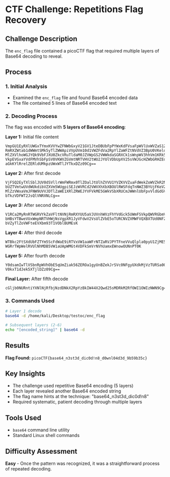 # CTF Challenge: Repetitions Flag Recovery

## Challenge Description
The `enc_flag` file contained a picoCTF flag that required multiple layers of Base64 decoding to reveal.

## Process

### 1. Initial Analysis
- Examined the `enc_flag` file and found Base64 encoded data
- The file contained 5 lines of Base64 encoded text

### 2. Decoding Process
The flag was encoded with **5 layers of Base64 encoding**:

**Layer 1:** Initial file content
```
VmpGU1EyRXlUWGxTYmxKVVYwZFNWbGxyV21GV1JteDBUbFpPYWxKdFVsaFpWVlUxWVZaS1ZWWnVh
RmRXZWtab1dWWmtSMk5yTlZWWApiVVpUVm10d1VWZFdVa2RpYlZaWFZtNVdVZ3BpU0VKeldWUkNk
MlZXVlhoWGJYQk9VbFJXU0ZkcVRuTldaM0JZVWpGS2VWWkdaSGRXCk1sWnpWV3hhVm1KRk5XOVVW
VkpEVGxaYVdFMVhSbFpSV0VKWVZGVmtNRTVHV2tWU2JYUlVDbUpXV25sVWJGcHZWbGRHZEdWRlZs
aGkKYlRrelZERldUMkpzUWxWTlJYTkxDZz09Cg==
```

**Layer 2:** After first decode
```
VjFSQ2EyTXlSblJUV0dSVllrWmFWRmx0TlZOalJtUlhZVVU1YVZKVVZuaFdWekZoWVZkR2NrNVVX
bUZTVmtwUVdWUkdibVZXVm5WUgpiSEJzWVRCd2VWVXhXbXBOUlRWSFdqTnNWZ3BYUjFKeVZGZHdW
MlZzVWxaVmJFNW9UVVJDTlZaWE1XRlZRWEJYVFVkME5GWkVSbXRUCmJWWnlUbFpvVldGdGVFVlhi
bTkzVDFWT2JsQlVNRXNLCg==
```

**Layer 3:** After second decode
```
V1RCa2MyRnRTWGRVYkZaVFltNVNjRmRXYUU5aVJUVnhWVzFhYVdGck5UWmFSVkpQWVRGbmVWVnVR
bHBsYTBweVUxWmpNRTVHWjNsVgpXR1JyVFdwV2VsUlZVbE5oTURCNVZXMWFVQXBXTUd0NFZERmtT
bVZyTlZoVWFteEVXbm93T1VOblBUMEsK
```

**Layer 4:** After third decode
```
WTBkc2FtSXdUbFZTYm5ScFdWaE9iRTVxVW1aaWFrNTZaRVJPYTFneVVuQlpla0pyU1ZjME5GZ3lV
WGRrTWpWelRVUlNhMDB5VW1aUApWMGt4VDFkSmVrNVhUamxEWnowOUNnPT0K
```

**Layer 5:** After fourth decode
```
Y0dsamIwTlVSbnRpWVhObE5qUmZiak56ZEROa1gyUnBZekJrSVc0NFgyUXdkMjVzTURSa00yUmZP
V0kxT1dJek5XTjlDZz09Cg==
```

**Final Layer:** After fifth decode
```
cGljb0NURntiYXNlNjRfbjNzdDNkX2RpYzBkIW44X2Qwd25sMDRkM2RfOWI1OWIzNWN9Cg==
```

### 3. Commands Used
```bash
# Layer 1 decode
base64 -d /home/kali/Desktop/testoc/enc_flag

# Subsequent layers (2-6)
echo "[encoded_string]" | base64 -d
```

## Results

**Flag Found:** `picoCTF{base64_n3st3d_dic0d!n8_d0wnl04d3d_9b59b35c}`

## Key Insights
- The challenge used repetitive Base64 encoding (5 layers)
- Each layer revealed another Base64 encoded string
- The flag name hints at the technique: "base64_n3st3d_dic0d!n8"
- Required systematic, patient decoding through multiple layers

## Tools Used
- `base64` command line utility
- Standard Linux shell commands

## Difficulty Assessment
**Easy** - Once the pattern was recognized, it was a straightforward process of repeated decoding.